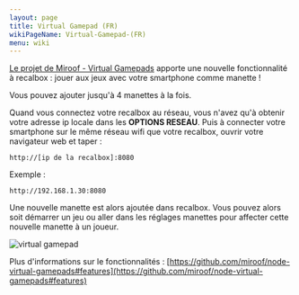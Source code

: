 ```yaml
---
layout: page
title: Virtual Gamepad (FR)
wikiPageName: Virtual-Gamepad-(FR)
menu: wiki
---
```


[Le projet de Miroof - Virtual Gamepads](https://github.com/miroof/node-virtual-gamepads) apporte une nouvelle fonctionnalité à recalbox : jouer aux jeux avec votre smartphone comme manette !  

Vous pouvez ajouter jusqu'à 4 manettes à la fois.  

Quand vous connectez votre recalbox au réseau, vous n'avez qu'à obtenir votre adresse ip locale dans les **OPTIONS RESEAU**. Puis à connecter votre smartphone sur le même réseau wifi que votre recalbox, ouvrir votre navigateur web et taper :
```
http://[ip de la recalbox]:8080
```
Exemple : 
```
http://192.168.1.30:8080
```

Une nouvelle manette est alors ajoutée dans recalbox. Vous pouvez alors soit démarrer un jeu ou aller dans les réglages manettes pour affecter cette nouvelle manette à un joueur.

![virtual gamepad](https://github.com/miroof/node-virtual-gamepads/raw/resources/screenshots/standalone.png?raw=true)


Plus d'informations sur le fonctionnalités : [https://github.com/miroof/node-virtual-gamepads#features](https://github.com/miroof/node-virtual-gamepads#features)
